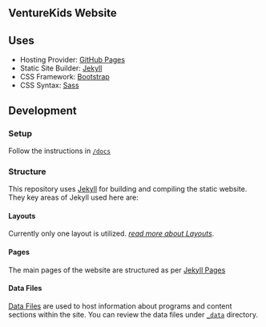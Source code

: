 ## VentureKids Website

## Uses

- Hosting Provider: [GitHub Pages](https://pages.github.com/)
- Static Site Builder: [Jekyll](https://jekyllrb.com/)
- CSS Framework: [Bootstrap](https://getbootstrap.com/)
- CSS Syntax: [Sass](https://sass-lang.com/)

## Development

### Setup 

Follow the instructions in [`/docs`](./docs)

### Structure

This repository uses [Jekyll](https://jekyllrb.com/) for building and compiling the static website. They key areas of Jekyll used here are:

#### Layouts

Currently only one layout is utilized. _[read more about Layouts](https://jekyllrb.com/docs/layouts/)_.

#### Pages

The main pages of the website are structured as per [Jekyll Pages](https://jekyllrb.com/docs/pages/)

#### Data Files

[Data Files](https://jekyllrb.com/docs/datafiles/) are used to host information about programs and content sections within the site. You can review the data files under [`_data`](./_data) directory.
